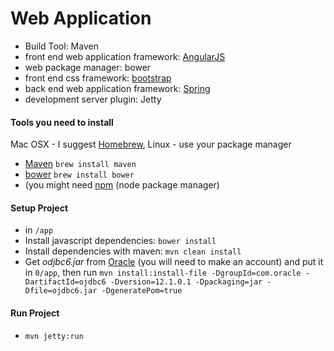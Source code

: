Web Application
==

* Build Tool: Maven
* front end web application framework: [AngularJS](https://docs.angularjs.org/api)
* web package manager: bower
* front end css framework: [bootstrap](http://getbootstrap.com/css/)
* back end web application framework: [Spring](http://projects.spring.io/spring-framework/) 
* development server plugin: Jetty

#### Tools you need to install
Mac OSX - I suggest [Homebrew](http://brew.sh/), Linux - use your package manager

* [Maven](https://maven.apache.org/) `brew install maven`
* [bower](http://bower.io/) `brew install bower`
* (you might need [npm](https://www.npmjs.com/) (node package manager)


#### Setup Project
* in `/app`
* Install javascript dependencies: `bower install`
* Install dependencies with maven: `mvn clean install`
* Get *odjbc6.jar* from [Oracle](http://www.oracle.com/technetwork/apps-tech/jdbc-112010-090769.html) (you will need to make an account) and put it in `0/app`, then run
```mvn install:install-file -DgroupId=com.oracle -DartifactId=ojdbc6 -Dversion=12.1.0.1 -Dpackaging=jar -Dfile=ojdbc6.jar -DgeneratePom=true```

#### Run Project
* `mvn jetty:run`


